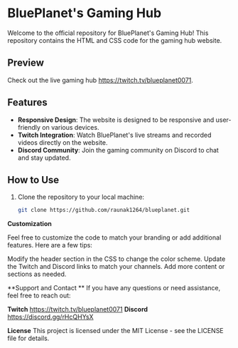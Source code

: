 # BluePlanet's Gaming Hub

Welcome to the official repository for BluePlanet's Gaming Hub! This repository contains the HTML and CSS code for the gaming hub website.

## Preview

Check out the live gaming hub https://twitch.tv/blueplanet0071.

## Features

- **Responsive Design**: The website is designed to be responsive and user-friendly on various devices.
- **Twitch Integration**: Watch BluePlanet's live streams and recorded videos directly on the website.
- **Discord Community**: Join the gaming community on Discord to chat and stay updated.

## How to Use

1. Clone the repository to your local machine:

   ```bash
   git clone https://github.com/raunak1264/blueplanet.git

**Customization**

Feel free to customize the code to match your branding or add additional features. Here are a few tips:

Modify the header section in the CSS to change the color scheme.
Update the Twitch and Discord links to match your channels.
Add more content or sections as needed.

**Support and Contact
**
If you have any questions or need assistance, feel free to reach out:

**Twitch** https://twitch.tv/blueplanet0071
**Discord** https://discord.gg/rHcQHYsX

**License**
This project is licensed under the MIT License - see the LICENSE file for details.
